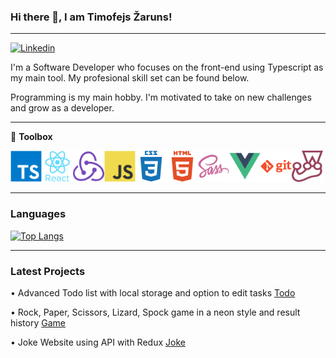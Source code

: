 ### Hi there 👋, I am Timofejs Žaruns!
---
[![Linkedin](https://img.shields.io/badge/LinkedIn-0077B5?style=for-the-badge&logo=linkedin&logoColor=white)](https://www.linkedin.com/in/timofejs-zaruns/)

I'm a Software Developer who focuses on the front-end using Typescript as my main tool. My profesional skill set can be found below.

Programming is my main hobby. I'm motivated to take on new challenges and grow as a developer.

---
🧰  **Toolbox**

<img src="https://github.com/devicons/devicon/blob/master/icons/typescript/typescript-original.svg" height="50" width="50"/><img src="https://github.com/devicons/devicon/blob/master/icons/react/react-original-wordmark.svg" height="50" width="50"/><img src="https://github.com/devicons/devicon/blob/master/icons/redux/redux-original.svg" height="50" width="50"/><img src="https://github.com/devicons/devicon/blob/master/icons/javascript/javascript-original.svg" height="50" width="50"/><img src="https://github.com/devicons/devicon/blob/master/icons/css3/css3-plain-wordmark.svg" height="50" width="50"/><img src="https://github.com/devicons/devicon/blob/master/icons/html5/html5-plain-wordmark.svg" height="50" width="50"/><img src="https://github.com/devicons/devicon/blob/master/icons/sass/sass-original.svg" height="50" width="50"/><img src="https://github.com/devicons/devicon/blob/master/icons/vuejs/vuejs-original.svg" height="50" width="50"/><img src="https://github.com/devicons/devicon/blob/master/icons/git/git-plain-wordmark.svg" height="50" width="50"/><img src="https://github.com/devicons/devicon/blob/master/icons/jest/jest-plain.svg" height="50" width="50"/>

---
### Languages

[![Top Langs](https://github-readme-stats.vercel.app/api/top-langs/?username=Tim-Zaruns&layout=compact)](https://github.com/anuraghazra/github-readme-stats)

---

### Latest Projects

• Advanced Todo list with local storage and option to edit tasks <a href="https://github.com/Tim-Zaruns/TodoLis">Todo</a>

• Rock, Paper, Scissors, Lizard, Spock game in a neon style and result history <a href="https://github.com/Tim-Zaruns/Game">Game</a>

• Joke Website using API with Redux <a href="https://github.com/Tim-Zaruns/Joke">Joke</a>
